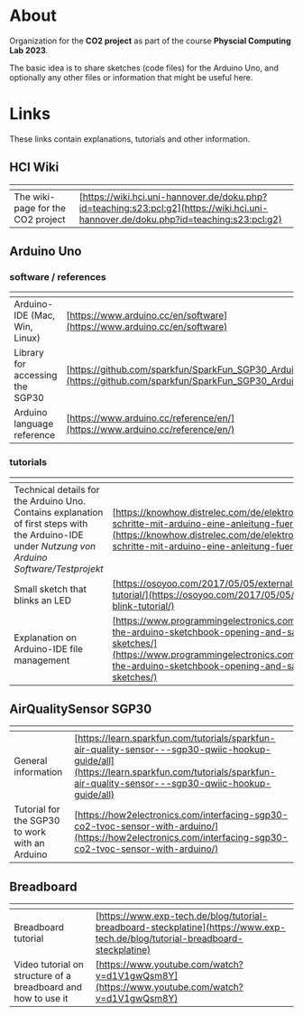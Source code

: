 # About

Organization for the **CO2 project** as part of the course **Physcial Computing Lab 2023**.

The basic idea is to share sketches (code files) for the Arduino Uno,
and optionally any other files or information that might be useful here.

# Links

These links contain explanations, tutorials and other information.

## HCI Wiki

| <!-- -->    | <!-- -->    |
|-------------|-------------|
| The wiki-page for the CO2 project         | [https://wiki.hci.uni-hannover.de/doku.php?id=teaching:s23:pcl:g2](https://wiki.hci.uni-hannover.de/doku.php?id=teaching:s23:pcl:g2)         |

## Arduino Uno

### software / references

| <!-- -->    | <!-- -->    |
| ------------- | ------------- |
| Arduino-IDE (Mac, Win, Linux)  | [https://www.arduino.cc/en/software](https://www.arduino.cc/en/software) |
| Library for accessing the SGP30  | [https://github.com/sparkfun/SparkFun_SGP30_Arduino_Library](https://github.com/sparkfun/SparkFun_SGP30_Arduino_Library)  | Library for accessing the SDA (data line) and SCL (clock line) ports | [https://www.arduino.cc/reference/en/language/functions/communication/wire/](https://www.arduino.cc/reference/en/language/functions/communication/wire/) |
| Arduino language reference        | [https://www.arduino.cc/reference/en/](https://www.arduino.cc/reference/en/)    |

### tutorials 

| <!-- -->    | <!-- -->    |
| ------------- | ------------- |
|  Technical details for the Arduino Uno. Contains explanation of first steps with the Arduino-IDE under *Nutzung von Arduino Software/Testprojekt*        | [https://knowhow.distrelec.com/de/elektronik/erste-schritte-mit-arduino-eine-anleitung-fuer-anfaenger-2/](https://knowhow.distrelec.com/de/elektronik/erste-schritte-mit-arduino-eine-anleitung-fuer-anfaenger-2/)              |
| Small sketch that blinks an LED       |[https://osoyoo.com/2017/05/05/external-led-blink-tutorial/](https://osoyoo.com/2017/05/05/external-led-blink-tutorial/)  |
| Explanation on Arduino-IDE file management  |[https://www.programmingelectronics.com/understanding-the-arduino-sketchbook-opening-and-saving-arduino-sketches/](https://www.programmingelectronics.com/understanding-the-arduino-sketchbook-opening-and-saving-arduino-sketches/)  |

## AirQualitySensor SGP30

| <!-- -->    | <!-- -->    |
| ------------- | ------------- |
| General information  | [https://learn.sparkfun.com/tutorials/sparkfun-air-quality-sensor---sgp30-qwiic-hookup-guide/all](https://learn.sparkfun.com/tutorials/sparkfun-air-quality-sensor---sgp30-qwiic-hookup-guide/all)  |
| Tutorial for the SGP30 to work with an Arduino  | [https://how2electronics.com/interfacing-sgp30-co2-tvoc-sensor-with-arduino/](https://how2electronics.com/interfacing-sgp30-co2-tvoc-sensor-with-arduino/)  |

## Breadboard

| <!-- -->    | <!-- -->    |
| ------------- | ------------- |
| Breadboard tutorial | [https://www.exp-tech.de/blog/tutorial-breadboard-steckplatine](https://www.exp-tech.de/blog/tutorial-breadboard-steckplatine) |
| Video tutorial on structure of a breadboard and how to use it| [https://www.youtube.com/watch?v=d1V1gwQsm8Y](https://www.youtube.com/watch?v=d1V1gwQsm8Y)  |






